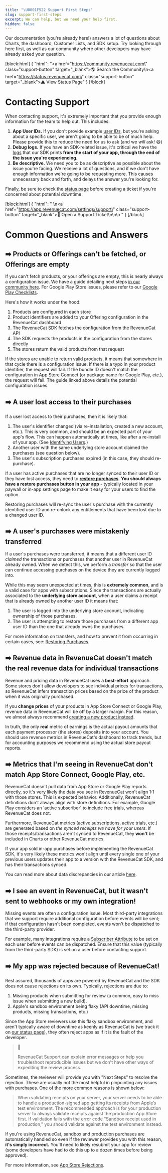 ```yaml
---
title: "\U0001F522 Support First Steps"
slug: support-first-steps
excerpt: We can help, but we need your help first.
hidden: false
---
```

Our documentation (you're already here!) answers a lot of questions about Charts, the dashboard, Customer Lists, and SDK setup. Try looking through here first, as well as our community where other developers may have already asked your question.

[block:html]
{
  "html": "<a href=\"https://community.revenuecat.com\" class=\"support-button\" target=\"_blank\">🌎 Search the Community</a>\n<a href=\"https://status.revenuecat.com\" class=\"support-button\" target=\"_blank\">⚠️ View Status Page</a>"
}
[/block]

# Contacting Support

When contacting support, it's extremely important that you provide enough information for the team to help out. This includes:

1. **App User IDs.** If you don't provide example [user IDs](doc:identifying-users), but you're asking about a specific user, we aren't going to be able to be of much help. Please provide this to reduce the need for us to ask (and we _will_ ask! 😄)
2. **Debug logs.** If you have an SDK-related issue, it's critical we have the [logs](https://www.revenuecat.com/docs/debugging) that our SDK prints **from the start of your app, through the end of the issue you're experiencing**.
3. **Be descriptive.** We need you to be as descriptive as possible about the issue you're facing. We receive a lot of questions, and if we don't have enough information we're going to be requesting more. This causes unnecessary back and forth, and delays the answer you're looking for.

Finally, be sure to check the [status page](https://status.revenuecat.com) before creating a ticket if you're concerned about potential downtime.

[block:html]
{
  "html": "  \n<a href=\"https://app.revenuecat.com/settings/support\" class=\"support-button\" target=\"_blank\">🛟 Open a Support Ticket</a>\n\n<style>\n.support-button {\n\tbox-shadow:inset 0px 1px 0px 0px #ffffff;\n\tbackground-color:#f9f9f9;\n\tborder-radius:6px;\n\tborder:1px solid #dcdcdc;\n\tdisplay:inline-block;\n\tcursor:pointer;\n\tcolor:#000000;\n\tfont-family:Arial;\n\tfont-size:15px;\n\tfont-weight:bold;\n\tpadding:12px 32px;\n\ttext-decoration:none;\n\ttext-shadow:0px 1px 0px #ffffff;\n  margin-top: 12px;\n  margin-right: 6px;\n  text-decoration:none!important;\n}\n.support-button:hover {\n\tbackground-color:#e9e9e9;\n}\n.support-button:active {\n\tposition:relative;\n\ttop:1px;\n}\n</style>\n        "
}
[/block]

# Common Questions and Answers

## ➡️ Products or Offerings can't be fetched, or Offerings are empty

If you can't fetch products, or your offerings are empty, this is nearly always a configuration issue. We have a guide detailing next steps [in our community here](https://community.revenuecat.com/sdks-51/why-are-offerings-or-products-empty-124). For Google Play Store issues, please refer to our [Google Play Checklists](doc:google-play-checklists).

Here's how it works under the hood:

1. Products are configured in each store
2. Product identifiers are added to your Offering configuration in the RevenueCat dashboard
3. The RevenueCat SDK fetches the configuration from the RevenueCat API
4. The SDK requests the products in the configuration from the stores directly
5. The stores return the valid products from that request

If the stores are unable to return valid products, it means that somewhere in that cycle there is a configuration issue. If there is a typo in your product identifier, the request will fail. If the bundle ID doesn't match the configuration in App Store Connect (or package name for Google Play, etc.), the request will fail. The guide linked above details the potential configuration issues.

## ➡️ A user lost access to their purchases

If a user lost access to their purchases, then it is likely that:

1. The user's identifier changed (via re-installation, created a new account, etc.). This is very common, and should be an expected part of your app's flow. This can happen automatically at times, like after a re-install of your app. (See [Identifying Users](doc:identifying-users).)
2. Another user with the same underlying store account claimed the purchases (see question below).
3. The user's subscription purchases expired (in this case, they should re-purchase).

If a user has active purchases that are no longer synced to their user ID or they have lost access, they need to **[restore purchases](doc:restoring-purchases)**. **You should always have a restore purchases button in your app** - typically located in your paywall or in-app settings page to make it easy for your users to find the option.

Restoring purchases will re-sync the user's purchase with the currently identified user ID and re-unlock any entitlements that have been lost due to a changed user ID.

## ➡️ A user's purchases were mistakenly transferred

If a user's purchases were transferred, it means that a different user ID _claimed_ the transactions or purchases that another user in RevenueCat already owned. When we detect this, we perform a _transfer_ so that the user can continue accessing purchases on the device they are currently logged into.

While this may seem unexpected at times, this is **extremely common**, and is a valid case for apps with subscriptions. Since the transactions are actually associated to the **underlying store account**, when a user claims a receipt that is already owned by another user ID it means that:

1. The user is logged into the underlying store account, indicating ownership of those purchases.
2. The user is attempting to restore those purchases from a different app user ID than the one that already owns the purchases. 

For more information on transfers, and how to prevent it from occurring in certain cases, see: [Restoring Purchases](doc:restoring-purchases).

## ➡️ Revenue data in RevenueCat doesn't match the real revenue data for individual transactions

Revenue and pricing data in RevenueCat uses a **best-effort** approach. Some stores don't allow developers to see individual prices for transactions, so RevenueCat infers transaction prices based on the price of the product when it was originally purchased.

If you **change prices** of your products in App Store Connect or Google Play, revenue data in RevenueCat will be off by a larger margin. For this reason, we almost always recommend [creating a new product instead](https://www.revenuecat.com/docs/price-changes).

In truth, the only **real** metric of earnings is the actual payout amounts that each payment processor (the stores) deposits into your account. You should use revenue metrics in RevenueCat's dashboard to track trends, but for accounting purposes we recommend using the actual store payout reports.

## ➡️ Metrics that I'm seeing in RevenueCat don't match App Store Connect, Google Play, etc.

RevenueCat doesn't pull data from App Store or Google Play reports directly, so it's very likely the data you see in RevenueCat won't align 1:1 with those stores. This is expected behavior. Additionally, RevenueCat definitions don't always align with store definitions. For example, Google Play considers an 'active subscriber' to include free trials, whereas RevenueCat does not.

Furthermore, RevenueCat metrics (active subscriptions, active trials, etc.) are generated based on _the synced receipts we have for your users_. If those receipts/transactions aren't synced to RevenueCat, they **won't** be included in Charts or other RevenueCat metrics.

If your app sold in-app purchases before implementing the RevenueCat SDK, it's very likely these metrics won't align until every single one of your previous users updates their app to a version with the RevenueCat SDK, and has their transactions synced.

You can read more about data discrepancies in our article [here](https://community.revenuecat.com/featured-articles-55/about-data-discrepancies-116).

## ➡️ I see an event in RevenueCat, but it wasn't sent to webhooks or my own integration!

Missing events are often a configuration issue. Most third-party integrations that we support require additional configuration before events will be sent; if that configuration hasn't been completed, events won't be dispatched to the third-party provider.

For example, many integrations require a [Subscriber Attribute](doc:subscriber-attributes) to be set on each user before events can be dispatched. Ensure that this value (typically from the third-party SDK) is set on a user before contacting support.

## ➡️ My app was rejected because of RevenueCat!

Rest assured, thousands of apps are powered by RevenueCat and the SDK does not cause rejections on its own. Typically, rejections are due to:

1. Missing products when submitting for review (a common, easy to miss issue when submitting a new build).
2. Apple's sandbox environment being flaky (API downtime, missing products, missing transactions, etc.)

Since the App Store reviewers use this flaky sandbox environment, and aren't typically aware of downtime as keenly as RevenueCat is (we track it on [our status page](https://status.revenuecat.com)), they often reject apps as if it is the fault of the developer.

> 📘 
> 
> RevenueCat Support can explain error messages or help you troubleshoot reproducible issues but we don't have other ways of expediting the review process.

Sometimes, the reviewer will provide you with "Next Steps" to resolve the rejection. These are usually not the most helpful in pinpointing any issues with purchases. One of the more common reasons is shown below:

> When validating receipts on your server, your server needs to be able to handle a production-signed app getting its receipts from Apple’s test environment. The recommended approach is for your production server to always validate receipts against the production App Store first. If validation fails with the error code "Sandbox receipt used in production," you should validate against the test environment instead.

If you're using RevenueCat, sandbox and production purchases are automatically handled so even if the reviewer provides you with this reason, **it's simply incorrect.** You'll need to likely resubmit your app for review (some developers have had to do this up to a dozen times before being approved).

For more information, see [App Store Rejections](doc:app-store-rejections).
